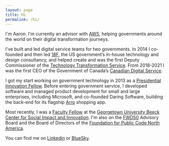 ```yaml
---
layout: page
title: Hi
permalink: /hi/
---
```


I'm Aaron. I'm currently an advisor with [AWS](https://aws.amazon.com/), helping governments around the world on their digital transformation journeys.

I've built and led digital service teams for two governments. In 2014 I co-founded and then led [18F](https://18f.gsa.gov), the US government’s in-house technology and design consultancy, and helped create and was the first Deputy Commissioner of the [Technology Transformation Service](https://tts.gsa.gov/). From 2018-2021 I was the first CEO of the Government of Canada’s [Canadian Digital Service](https://digital.canada.ca/).

I got my start working on government technology in 2013 as a [Presidential Innovation Fellow](https://pif.gov). Before entering government service, I developed software and managed product development for small and large enterprises, including Microsoft, and co-founded Daring Software, building the back-end for its flagship [Arro](https://web.archive.org/web/20151031205146/http://www.arroapp.com/) shopping app.

Most recently, I was a [Faculty Fellow](https://beeckcenter.georgetown.edu/person/aaron-snow/) at the [Georgetown University Beeck Center for Social Impact and Innovation](https://beeckcenter.georgetown.edu). I'm also on the [FWD50](https://fwd50.com) Advisory Board and the Board of Directors of the [Foundation for Public Code North America](https://publiccode.net).

You can find me on [Linkedin](https://linkedin.com/in/aaronsnow) or [BlueSky](https://bsky.app/profile/aaronsnow.net).
